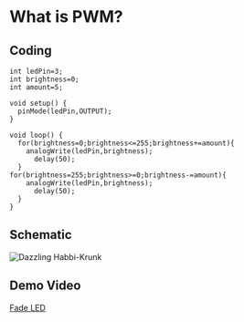 # What is PWM?

## Coding
```
int ledPin=3;
int brightness=0;
int amount=5;

void setup() {
  pinMode(ledPin,OUTPUT);
}

void loop() {
  for(brightness=0;brightness<=255;brightness+=amount){
    analogWrite(ledPin,brightness);
      delay(50);
  }
for(brightness=255;brightness>=0;brightness-=amount){
    analogWrite(ledPin,brightness);
      delay(50);
  }
}
```
## Schematic
![Dazzling Habbi-Krunk](https://user-images.githubusercontent.com/81423727/137745904-12993fa8-cfa5-46ca-87e6-c468c4ca51ee.png)
## Demo Video
[Fade LED](https://youtu.be/8mfiZVsDR1Q)
